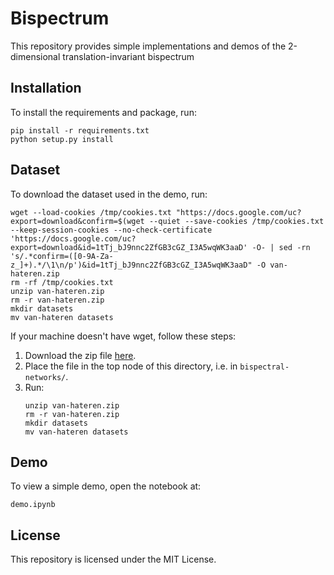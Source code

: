 # Bispectrum

This repository provides simple implementations and demos of the 2-dimensional translation-invariant bispectrum

## Installation

To install the requirements and package, run:

```
pip install -r requirements.txt
python setup.py install
```

## Dataset

To download the dataset used in the demo, run:


```
wget --load-cookies /tmp/cookies.txt "https://docs.google.com/uc?export=download&confirm=$(wget --quiet --save-cookies /tmp/cookies.txt --keep-session-cookies --no-check-certificate 'https://docs.google.com/uc?export=download&id=1tTj_bJ9nnc2ZfGB3cGZ_I3A5wqWK3aaD' -O- | sed -rn 's/.*confirm=([0-9A-Za-z_]+).*/\1\n/p')&id=1tTj_bJ9nnc2ZfGB3cGZ_I3A5wqWK3aaD" -O van-hateren.zip 
rm -rf /tmp/cookies.txt
unzip van-hateren.zip
rm -r van-hateren.zip
mkdir datasets
mv van-hateren datasets
```


If your machine doesn't have wget, follow these steps: 
1. Download the zip file [here](https://drive.google.com/file/d/1tTj_bJ9nnc2ZfGB3cGZ_I3A5wqWK3aaD/view?usp=sharing).
2. Place the file in the top node of this directory, i.e. in `bispectral-networks/`.
3. Run:
    ```
    unzip van-hateren.zip
    rm -r van-hateren.zip
    mkdir datasets
    mv van-hateren datasets
    ```

## Demo

To view a simple demo, open the notebook at:

```
demo.ipynb
```



## License

This repository is licensed under the MIT License.  
